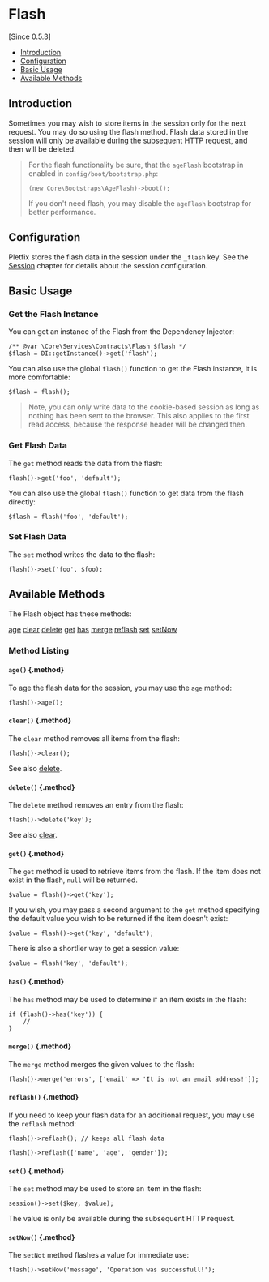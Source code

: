 # Flash

[Since 0.5.3]

- [Introduction](#introduction)
- [Configuration](#configuration)
- [Basic Usage](#basic)
- [Available Methods](#available-methods)

<a name="introduction"></a>
## Introduction

Sometimes you may wish to store items in the session only for the next request. You may do so using the flash method. 
Flash data stored in the session will only be available during the subsequent HTTP request, and then will be deleted.

> <i class="fa fa-hand-pointer-o fa-2x" aria-hidden="true"></i>
> For the flash functionality be sure, that the `ageFlash` bootstrap in enabled in `config/boot/bootstrap.php`:
>
>     (new Core\Bootstraps\AgeFlash)->boot();
>
> If you don't need flash, you may disable the `ageFlash` bootstrap for better performance.


<a name="configuration"></a>
## Configuration

Pletfix stores the flash data in the session under the `_flash` key. See the [Session]('session#configuration) chapter
for details about the session configuration. 


<a name="basic"></a>
## Basic Usage

### Get the Flash Instance

You can get an instance of the Flash from the Dependency Injector:

    /** @var \Core\Services\Contracts\Flash $flash */
    $flash = DI::getInstance()->get('flash');

You can also use the global `flash()` function to get the Flash instance, it is more comfortable:

    $flash = flash();

> <i class="fa fa-exclamation-circle fa-2x" aria-hidden="true"></i>
> Note, you can only write data to the cookie-based session as long as nothing has been sent to the browser.
> This also applies to the first read access, because the response header will be changed then.

<a name="get"></a>
### Get Flash Data

The `get` method reads the data from the flash:
 
    flash()->get('foo', 'default');

You can also use the global `flash()` function to get data from the flash directly:

    $flash = flash('foo', 'default');

<a name="set"></a>
### Set Flash Data

The `set` method writes the data to the flash:
 
    flash()->set('foo', $foo);
               
                       
<a name="available-methods"></a>
## Available Methods

The Flash object has these methods:

<div class="method-list" markdown="1">

[age](#method-age)
[clear](#method-clear)
[delete](#method-delete)
[get](#method-get)
[has](#method-has)
[merge](#method-merge)
[reflash](#method-reflash)
[set](#method-set)
[setNow](#method-set-now)

</div>

<a name="method-listing"></a>
### Method Listing

<a name="method-age"></a>
#### `age()` {.method}	

To age the flash data for the session, you may use the `age` method:

    flash()->age();
    

<a name="method-clear"></a>
#### `clear()` {.method}

The `clear` method removes all items from the flash:

    flash()->clear();

See also [delete](#method-delete).

    
<a name="method-delete"></a>
#### `delete()` {.method}	

The `delete` method removes an entry from the flash:

    flash()->delete('key');
    
See also [clear](#method-clear).
    
    
<a name="method-get"></a>
#### `get()` {.method}	

The `get` method is used to retrieve items from the flash. If the item does not exist in the flash, `null` will be 
returned. 

    $value = flash()->get('key');


If you wish, you may pass a second argument to the `get` method specifying the default value you wish to be returned if 
the item doesn't exist:

    $value = flash()->get('key', 'default');
    
There is also a shortlier way to get a session value:
    
    $value = flash('key', 'default');
 
 
<a name="method-has"></a>
#### `has()` {.method}	

The `has` method may be used to determine if an item exists in the flash:

    if (flash()->has('key')) {
        //
    }
    
     
<a name="method-merge"></a>
#### `merge()` {.method}	

The `merge` method merges the given values to the flash:

    flash()->merge('errors', ['email' => 'It is not an email address!']);
    
    
<a name="method-reflash"></a>
#### `reflash()` {.method}	

If you need to keep your flash data for an additional request, you may use the `reflash` method:

    flash()->reflash(); // keeps all flash data
    
    flash()->reflash(['name', 'age', 'gender']);
    
    
<a name="method-set"></a>
#### `set()` {.method}	

The `set` method may be used to store an item in the flash:

    session()->set($key, $value);

The value is only be available during the subsequent HTTP request.
           
    
<a name="method-set-now"></a>
#### `setNow()` {.method}	

The `setNot` method flashes a value for immediate use:

    flash()->setNow('message', 'Operation was successfull!');
